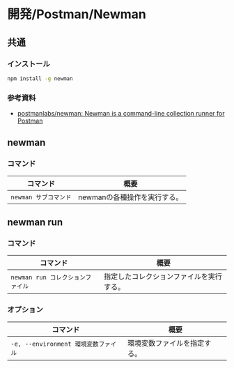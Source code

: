 # 開発/Postman/Newman

## 共通

### インストール

```bash
npm install -g newman
```

### 参考資料

- [postmanlabs/newman: Newman is a command-line collection runner for Postman](https://github.com/postmanlabs/newman)

## newman

### コマンド

| コマンド              | 概要                         |
| --------------------- | ---------------------------- |
| `newman サブコマンド` | newmanの各種操作を実行する。 |

## newman run

### コマンド

| コマンド                          | 概要                                     |
| --------------------------------- | ---------------------------------------- |
| `newman run コレクションファイル` | 指定したコレクションファイルを実行する。 |

### オプション

| コマンド                             | 概要                         |
| ------------------------------------ | ---------------------------- |
| `-e, --environment 環境変数ファイル` | 環境変数ファイルを指定する。 |
